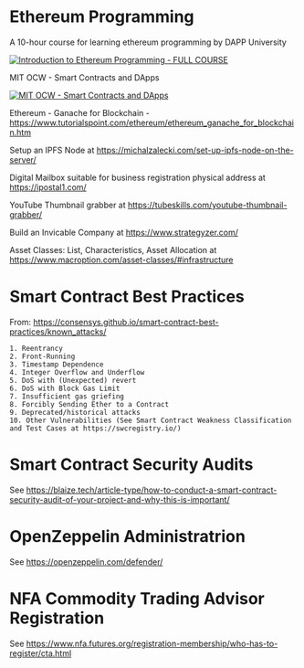 # Ethereum Programming
A 10-hour course for learning ethereum programming by DAPP University

[![Introduction to Ethereum Programming - FULL COURSE](https://i.ytimg.com/an_webp/itUrxH-rksc/mqdefault_6s.webp?du=3000&sqp=CITOyY0G&rs=AOn4CLCkZoiCLJ2Xl3lvDH9RTUWiJEr94A)](https://www.youtube.com/watch?v=itUrxH-rksc)

MIT OCW - Smart Contracts and DApps

[![MIT OCW - Smart Contracts and DApps](https://yt3.ggpht.com/ytc/AKedOLRbjuOeNMWaFQT0ACDvy78heZw1E124RPwrXFIW=s48-c-k-c0x00ffffff-no-rj)](https://www.youtube.com/watch?v=JPkgJwJHYSc)


Ethereum - Ganache for Blockchain - https://www.tutorialspoint.com/ethereum/ethereum_ganache_for_blockchain.htm

Setup an IPFS Node at https://michalzalecki.com/set-up-ipfs-node-on-the-server/

Digital Mailbox suitable for business registration physical address at https://ipostal1.com/

YouTube Thumbnail grabber at https://tubeskills.com/youtube-thumbnail-grabber/

Build an Invicable Company at https://www.strategyzer.com/

Asset Classes: List, Characteristics, Asset Allocation at https://www.macroption.com/asset-classes/#infrastructure

# Smart Contract Best Practices
From: https://consensys.github.io/smart-contract-best-practices/known_attacks/

    1. Reentrancy
    2. Front-Running
    3. Timestamp Dependence
    4. Integer Overflow and Underflow
    5. DoS with (Unexpected) revert
    6. DoS with Block Gas Limit
    7. Insufficient gas griefing
    8. Forcibly Sending Ether to a Contract
    9. Deprecated/historical attacks
    10. Other Vulnerabilities (See Smart Contract Weakness Classification and Test Cases at https://swcregistry.io/)

# Smart Contract Security Audits
See https://blaize.tech/article-type/how-to-conduct-a-smart-contract-security-audit-of-your-project-and-why-this-is-important/

# OpenZeppelin Administratrion
See https://openzeppelin.com/defender/

# NFA Commodity Trading Advisor Registration
See https://www.nfa.futures.org/registration-membership/who-has-to-register/cta.html
